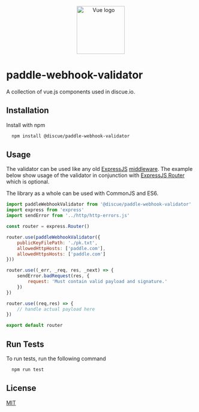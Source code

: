 
<p align="center"><a href="https://www.discue.io/" target="_blank" rel="noopener noreferrer"><img width="128" src="https://www.discue.io/icons-fire-no-badge-square/web/icon-192.png" alt="Vue logo"></a></p>

# paddle-webhook-validator

A collection of vue.js components used in discue.io.

## Installation

Install with npm

```bash
  npm install @discue/paddle-webhook-validator
```

## Usage
The validator can be used like any old [ExpressJS](https://expressjs.com/) [middleware](https://expressjs.com/en/guide/using-middleware.html). 
The example below show usage of the validator in conjunction with [ExpressJS Router](http://expressjs.com/en/5x/api.html#router) which is optional.

The library as a whole can be used with CommonJS and ES6.

```js
import paddleWebhookValidator from '@discue/paddle-webhook-validator'
import express from 'express'
import sendError from '../http/http-errors.js'

const router = express.Router()

router.use(paddleWebhookValidator({
    publicKeyFilePath: './pk.txt',
    allowedHttpHosts: ['paddle.com'],
    allowedHttpsHosts: ['paddle.com']
}))

router.use((_err, _req, res, _next) => {
    sendError.badRequest(res, {
        request: 'Must contain valid payload and signature.'
    })
})

router.use((req,res) => {
    // handle actual payload here
})

export default router
```

## Run Tests

To run tests, run the following command

```bash
  npm run test
```

## License

[MIT](https://choosealicense.com/licenses/mit/)


